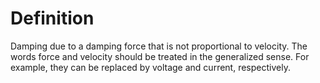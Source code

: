 # Definition

Damping due to a damping force that is not proportional to velocity. The
words force and velocity should be treated in the generalized sense. For
example, they can be replaced by voltage and current, respectively.
